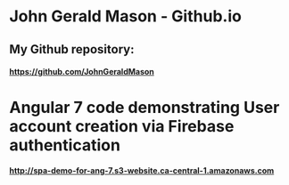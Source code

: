# John Gerald Mason - Github.io

## My Github repository: 
#### https://github.com/JohnGeraldMason

# Angular 7 code demonstrating User account creation via Firebase authentication
#### http://spa-demo-for-ang-7.s3-website.ca-central-1.amazonaws.com
